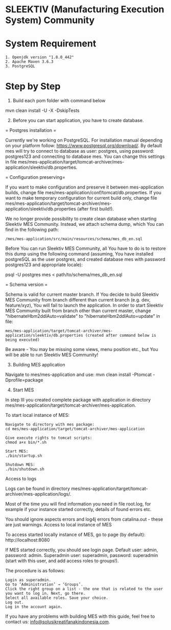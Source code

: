 # SLEEKTIV (Manufacturing Execution System) Community
# System Requirement 

    1. Openjdk version "1.8.0_442"
    2. Apache Maven 3.6.3
    3. PostgreSQL

# Step by Step 

1. Build each pom folder with command below

mvn clean install -U -X -DskipTests

2. Before you can start application, you have to create database.

= Postgres installation =


Currently we're working on PostgreSQL. For installation manual depending on your platform follow: https://www.postgresql.org/download/.
By default mes will try to connect to database as user: postgres, using password: postgres123 and connecting to database mes. You can change this settings in file mes/mes-application/target/tomcat-archiver/mes-application/sleektiv/db.properties. 

= Configuration preserving=


If you want to make configuration and preserve it between mes-application builds, change file mes/mes-application/conf/tomcat/db.properties. 
If you want to make temporary configuration for current build only, change file mes/mes-application/target/tomcat-archiver/mes-application/sleektiv/db.properties (after first build!).

We no longer provide possibility to create clean database when starting Sleektiv MES Community. Instead, we attach schema dump, which You can find in the following path: 

    /mes/mes-application/src/main/resources/schema/mes_db_en.sql

Before You can run Sleektiv MES Community, all You have to do is to restore this dump using the following command (assuming, You have installed postgreSQL as the user postgres, and created database mes with password postgres123 and appropriate locale):

psql -U postgres mes < path/to/schema/mes_db_en.sql


= Schema version =


Schema is valid for current master branch. If You decide to build Sleektiv MES Community from branch different than current branch (e.g. dev, feature/xyz), You will fail to launch the application. In order to start Sleektiv MES Community built from branch other than current master, change "hibernateHbm2ddlAuto=validate" to "hibernateHbm2ddlAuto=update" in file:

    mes/mes-application/target/tomcat-archiver/mes-application/sleektiv/db.properties (created after command below is being executed)


Be aware - You may be missing some views, menu position etc., but You will be able to run Sleektiv MES Community!

3. Building MES application

Navigate to mes/mes-application and use:
mvn clean install -Ptomcat -Dprofile=package

4. Start MES

In step III you created complete package with application in directory mes/mes-application/target/tomcat-archiver/mes-application.

To start local instance of MES:

    Navigate to directory with mes package:
    cd mes/mes-application/target/tomcat-archiver/mes-application

    Give execute rights to tomcat scripts:
    chmod a+x bin/*.sh

    Start MES:
    ./bin/startup.sh

    Shutdown MES: 
    ./bin/shutdown.sh

Access to logs

Logs can be found in directory mes/mes-application/target/tomcat-archiver/mes-application/logs/.

Most of the time you will find information you need in file root.log, for example if your instance started correctly, details of found errors etc.

You should ignore aspects errors and log4j errors from catalina.out - these are just warnings.
Access to local instance of MES

To access started locally instance of MES, go to page (by default):
http://localhost:8080

If MES started correctly, you should see login page. Default user: admin, password: admin. Superadmin user: superadmin, password: superadmin (start with this user, and add access roles to groups!).

The procedure is as follows:

    Login as superadmin.
    Go to ‘Administration’ → ‘Groups’.
    Click the right group on a list - the one that is related to the user you want to log in. Next, go there.
    Select all available roles. Save your choice.
    Log out.
    Log in the account again.

If you have any problems with building MES with this guide, feel free to contact us: info@solusikreatifanakindonesia.com.